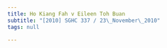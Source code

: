 ```yaml
---
title: Ho Kiang Fah v Eileen Toh Buan
subtitle: "[2010] SGHC 337 / 23\_November\_2010"
tags: null

---
```


